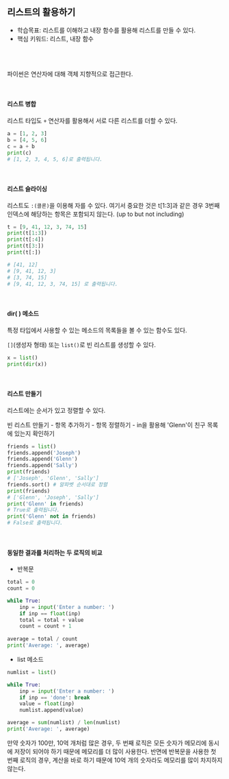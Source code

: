 ## 리스트의 활용하기

- 학습목표: 리스트를 이해하고 내장 함수를 활용해 리스트를 만들 수 있다.
- 핵심 키워드: 리스트, 내장 함수

<br></br>

파이썬은 연산자에 대해 객체 지향적으로 접근한다.

<br/>

#### 리스트 병합

리스트 타입도 `+` 연산자를 활용해서 서로 다른 리스트를 더할 수 있다.

```python
a = [1, 2, 3]
b = [4, 5, 6]
c = a + b
print(c)
# [1, 2, 3, 4, 5, 6]로 출력됩니다.
```

<br/>

#### 리스트 슬라이싱

리스트도 `:(콜론)`을 이용해 자를 수 있다. 여기서 중요한 것은 t[1:3]과 같은 경우 3번째 인덱스에 해당하는 항목은 포함되지 않는다.
(up to but not including)

````python
t = [9, 41, 12, 3, 74, 15]
print(t[1:3])
print(t[:4])
print(t[3:])
print(t[:])

# [41, 12]
# [9, 41, 12, 3]
# [3, 74, 15]
# [9, 41, 12, 3, 74, 15] 로 출력됩니다.
````

<br/>

#### dir( ) 메소드

특정 타입에서 사용할 수 있는 메소드의 목록들을 볼 수 있는 함수도 있다.

`[]`(생성자 형태) 또는 `list()`로 빈 리스트를 생성할 수 있다.

```python
x = list()
print(dir(x))
```

<br/>

#### 리스트 만들기

리스트에는 순서가 있고 정렬할 수 있다.

빈 리스트 만들기 - 항목 추가하기 - 항목 정렬하기 - in을 활용해 'Glenn'이 친구 목록에 있는지 확인하기

```python
friends = list()
friends.append('Joseph')
friends.append('Glenn')
friends.append('Sally')
print(friends)
# ['Joseph', 'Glenn', 'Sally']
friends.sort() # 알파벳 순서대로 정렬
print(friends)
# ['Glenn', 'Joseph', 'Sally']
print('Glenn' in friends)
# True로 출력됩니다.
print('Glenn' not in friends)
# False로 출력됩니다.
```

<br/>

#### 동일한 결과를 처리하는 두 로직의 비교

- 반복문

```python
total = 0
count = 0

while True:
    inp = input('Enter a number: ')
    if inp == float(inp)
    total = total + value
    count = count + 1
    
average = total / count
print('Average: ', average)
```

- list 메소드

```python
numlist = list()

while True:
    inp = input('Enter a number: ')
    if inp == 'done': break
    value = float(inp)
    numlist.append(value)

average = sum(numlist) / len(numlist)
print('Average: ', average)
```

만약 숫자가 100만, 10억 개처럼 많은 경우, 두 번째 로직은 모든 숫자가 메모리에 동시에 저장이 되어야 하기 때문에 메모리를 더 많이 사용한다.
반면에 반복문을 사용한 첫 번째 로직의 경우, 계산을 바로 하기 때문에 10억 개의 숫자라도 메모리를 많이 차지하지 않는다.